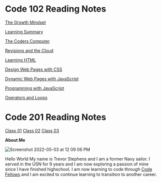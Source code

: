 # Code 102 Reading Notes
[The Growth Mindset](./growth_mindset.md)

[Learning Summary](./learning_summary.md)

[The Coders Computer](./The_Coders_Computer.md)

[Revisions and the Cloud](./Revisions_and_the_Cloud.md)

[Learning HTML](./learning_html.md)

[Design Web Pages with CSS](./CSS.md)

[Dynamic Web Pages with JavaScript](./javascript.md)

[Programming with JavaScript](./programmingjavascript.md)

[Operators and Loops](./operatorsloops.md)

# Code 201 Reading Notes

[Class 01](./Class-01.md)
[Class 02](./class-02.md)
[Class 03](./class-03.md)

**About Me**

![Screenshot 2022-05-03 at 12 09 06 PM](https://user-images.githubusercontent.com/104862689/169730980-c611d693-884c-4db4-b76c-1b7ebddba3cc.png)

Hello World My name is Trevor Stephens and I am a former Navy sailor.  I served in the USN for 9 years and I am now exploring a passion of mine since I have finished highschool.  I am now learning to code through [Code Fellows](https://www.codefellows.com) and I am excited to continue learning to transition to another career.
